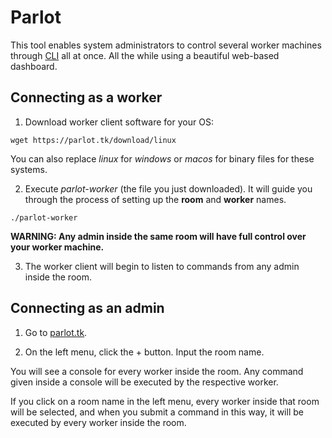 # Parlot

This tool enables system administrators to control several worker machines through [CLI](https://en.wikipedia.org/wiki/Command-line_interface) all at once. All the while using a beautiful web-based dashboard.

## Connecting as a worker

1. Download worker client software for your OS:

```
wget https://parlot.tk/download/linux
```

You can also replace *linux* for *windows* or *macos* for binary files for these systems.

2. Execute *parlot-worker* (the file you just downloaded). It will guide you through the process of setting up the **room** and **worker** names.

```
./parlot-worker
```

**WARNING: Any admin inside the same room will have full control over your worker machine.**

3. The worker client will begin to listen to commands from any admin inside the room.

## Connecting as an admin

1. Go to [parlot.tk](https://parlot.tk).

2. On the left menu, click the + button. Input the room name.

You will see a console for every worker inside the room. Any command given inside a console will be executed by the respective worker.

If you click on a room name in the left menu, every worker inside that room will be selected, and when you submit a command in this way, it will be executed by every worker inside the room.